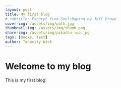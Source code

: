```yaml
---
layout: post
title: My first blog
# subtitle: Excerpt from Soulshaping by Jeff Brown
cover-img: /assets/img/path.jpg
thumbnail-img: /assets/img/thumb.png
share-img: /assets/img/pikachu-ico.jpg
tags: [books, test]
author: Tenacity Wick
---
```


# Welcome to my blog
This is my first blog!